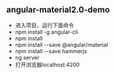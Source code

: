 ##  angular-material2.0-demo
- 进入项目，运行下面命令
- npm install -g angular-cli
- npm install
- npm install --save @angular/material
- npm install --save hammerjs 
- ng server
- 打开浏览器localhost:4200

